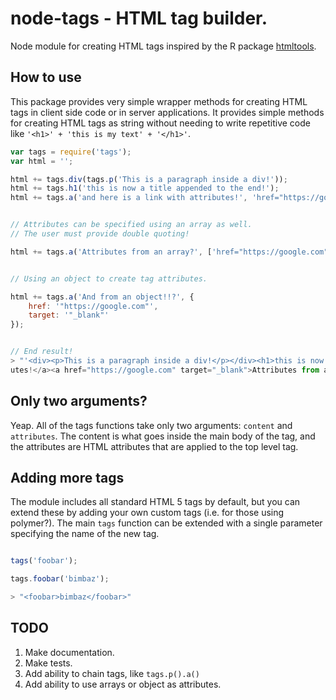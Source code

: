 # node-tags - HTML tag builder.
Node module for creating HTML tags inspired by the R package [htmltools](https://cran.r-project.org/web/packages/htmltools/index.html).


## How to use

This package provides very simple wrapper methods for creating HTML tags in client side code or in server applications. It provides simple methods for creating HTML tags as string without needing to write repetitive code like `'<h1>' + 'this is my text' + '</h1>'`. 

```js
var tags = require('tags');
var html = '';

html += tags.div(tags.p('This is a paragraph inside a div!'));
html += tags.h1('this is now a title appended to the end!');
html += tags.a('and here is a link with attributes!', 'href="https://google.com"');


// Attributes can be specified using an array as well. 
// The user must provide double quoting!

html += tags.a('Attributes from an array?', ['href="https://google.com"', 'target="_blank"']);


// Using an object to create tag attributes. 

html += tags.a('And from an object!!?', {
    href: '"https://google.com"', 
    target: '"_blank"'
});


// End result!
> "'<div><p>This is a paragraph inside a div!</p></div><h1>this is now a title appended to the end!</h1><a href="https://google.com">and here is a link with attrib
utes!</a><a href="https://google.com" target="_blank">Attributes from an array?</a><a href="https://google.com" target="_blank">And from an object!!?</a>'"

```

## Only two arguments?

Yeap. All of the tags functions take only two arguments: `content` and `attributes`. The content is what goes inside the main body of the tag, and the attributes are HTML attributes that are applied to the top level tag. 

## Adding more tags

The module includes all standard HTML 5 tags by default, but you can extend these by adding your own custom tags (i.e. for those using polymer?). The main `tags` function can be extended with a single parameter specifying the name of the new tag.

```js

tags('foobar');

tags.foobar('bimbaz');

> "<foobar>bimbaz</foobar>"
```


## TODO
1. Make documentation.
2. Make tests.
3. Add ability to chain tags, like `tags.p().a()`
4. Add ability to use arrays or object as attributes.
